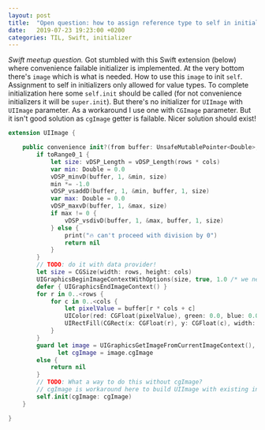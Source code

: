 ```yaml
---
layout: post
title:  "Open question: how to assign reference type to self in initializer"
date:   2019-07-23 19:23:00 +0200
categories: TIL, Swift, initializer
---
```

*Swift meetup question.* Got stumbled with this Swift extension (below) where convenience failable initializer is implemented. At the very bottom there's `image` which is what is needed. How to use this `image` to init `self`. Assignment to self in initializers only allowed for value types. To complete initialization here some `self.init` should be called (for not convenience initializers it will be `super.init`). But there's no initializer for `UIImage` with `UIImage` parameter. As a workaround I use one with `CGImage` parameter. But it isn't good solution as `cgImage` getter is failable. Nicer solution should exist!

```swift
extension UIImage {

    public convenience init?(from buffer: UnsafeMutablePointer<Double>, rows: Int, cols: Int, toRange0_1: Bool) {
        if toRange0_1 {
            let size: vDSP_Length = vDSP_Length(rows * cols)
            var min: Double = 0.0
            vDSP_minvD(buffer, 1, &min, size)
            min *= -1.0
            vDSP_vsaddD(buffer, 1, &min, buffer, 1, size)
            var max: Double = 0.0
            vDSP_maxvD(buffer, 1, &max, size)
            if max != 0 {
                vDSP_vsdivD(buffer, 1, &max, buffer, 1, size)
            } else {
                print("🔥 can't proceed with division by 0")
                return nil
            }
        }
        // TODO: do it with data provider!
        let size = CGSize(width: rows, height: cols)
        UIGraphicsBeginImageContextWithOptions(size, true, 1.0 /* we need just single resolution */)
        defer { UIGraphicsEndImageContext() }
        for r in 0..<rows {
            for c in 0..<cols {
                let pixelValue = buffer[r * cols + c]
                UIColor(red: CGFloat(pixelValue), green: 0.0, blue: 0.0, alpha: 1.0).setFill()
                UIRectFill(CGRect(x: CGFloat(r), y: CGFloat(c), width: CGFloat(1.0), height: CGFloat(1.0))) // Draw just one pixel in r,c
            }
        }
        guard let image = UIGraphicsGetImageFromCurrentImageContext(),
              let cgImage = image.cgImage
        else {
            return nil
        }
        // TODO: What a way to do this without cgImage?
        // cgImage is workaround here to build UIImage with existing initializer.
        self.init(cgImage: cgImage)
    }

}
```
